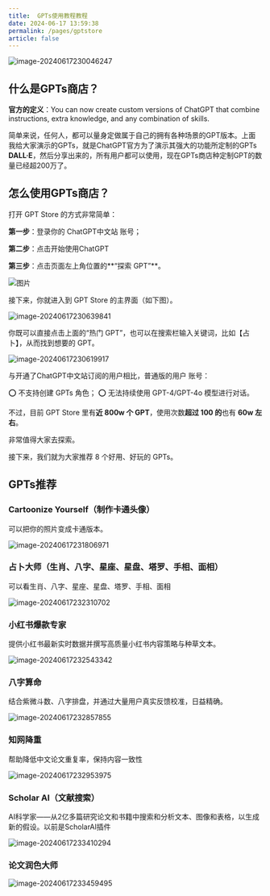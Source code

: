 ```yaml
---
title:  GPTs使用教程教程
date: 2024-06-17 13:59:38
permalink: /pages/gptstore
article: false
---
```


![image-20240617230046247](../images/05.png)

## 什么是GPTs商店？

**官方的定义**：You can now create custom versions of ChatGPT that combine instructions, extra knowledge, and any combination of skills.

简单来说，任何人，都可以量身定做属于自己的拥有各种场景的GPT版本。上面我给大家演示的GPTs，就是ChatGPT官方为了演示其强大的功能所定制的GPTs **DALL·E**，然后分享出来的，所有用户都可以使用，现在GPTs商店种定制GPT的数量已经超200万了。

## 怎么使用GPTs商店？

打开 GPT Store 的方式非常简单：

**第一步**：登录你的 ChatGPT中文站 账号；

**第二步**：点击开始使用ChatGPT

**第三步**：点击页面左上角位置的**“探索 GPT”**。

![图片](../images/06.png)

接下来，你就进入到 GPT Store 的主界面（如下图）。

![image-20240617230639841](../images/07.png)

你既可以直接点击上面的“热门 GPT”，也可以在搜索栏输入关键词，比如【占卜】，从而找到想要的 GPT。

![image-20240617230619917](../images/08.png)

与开通了ChatGPT中文站订阅的用户相比，普通版的用户 账号：

⭕️ 不支持创建 GPTs 角色；
⭕️ 无法持续使用 GPT-4/GPT-4o 模型进行对话。

不过，目前 GPT Store 里有**近 800w 个 GPT**，使用次数**超过 100 的**也有 **60w 左右**。

非常值得大家去探索。

接下来，我们就为大家推荐 8 个好用、好玩的 GPTs。

## GPTs推荐

### Cartoonize Yourself（制作卡通头像）

可以把你的照片变成卡通版本。

![image-20240617231806971](../images/09.png)

### 占卜大师（生肖、八字、星座、星盘、塔罗、手相、面相）

可以看生肖、八字、星座、星盘、塔罗、手相、面相

![image-20240617232310702](../images/10.png)

### 小红书爆款专家

提供小红书最新实时数据并撰写高质量小红书内容策略与种草文本。

![image-20240617232543342](../images/11.png)

### 八字算命

结合紫微斗数、八字排盘，并通过大量用户真实反馈校准，日益精确。

![image-20240617232857855](../images/12.png)

### 知网降重

帮助降低中文论文重复率，保持内容一致性

![image-20240617232953975](../images/13.png)

### Scholar AI（文献搜索）

AI科学家——从2亿多篇研究论文和书籍中搜索和分析文本、图像和表格，以生成新的假设。以前是ScholarAI插件

![image-20240617233410294](../images/14.png)

### 论文润色大师

![image-20240617233459495](../images/15.png)

